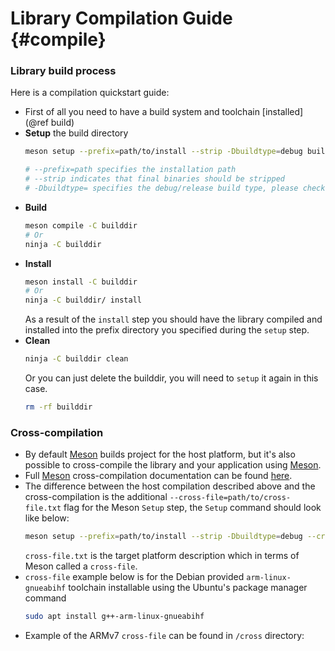 Library Compilation Guide                         {#compile}
============

### Library build process
Here is a compilation quickstart guide:
* First of all you need to have a build system and toolchain [installed](@ref build) 
* **Setup** the build directory
  ```bash
  meson setup --prefix=path/to/install --strip -Dbuildtype=debug builddir/

  # --prefix=path specifies the installation path
  # --strip indicates that final binaries should be stripped
  # -Dbuildtype= specifies the debug/release build type, please check the Meson docs about full list of the build types.
  ```
* **Build**
  ```bash
  meson compile -C builddir
  # Or
  ninja -C builddir
  ```
* **Install**
  ```bash
  meson install -C builddir
  # Or
  ninja -C builddir/ install
  ```
  As a result of the `install` step you should have the library compiled and installed into the prefix directory you specified during the `setup` step.
* **Clean**
  ```bash
  ninja -C builddir clean
  ```
  Or you can just delete the builddir, you will need to `setup` it again in this case.
  ```bash
  rm -rf builddir
  ```

### Cross-compilation
* By default [Meson](https://mesonbuild.com) builds project for the host platform, but it's also possible to cross-compile the library and your application using [Meson](https://mesonbuild.com).
* Full [Meson](https://mesonbuild.com) cross-compilation documentation can be found [here](https://mesonbuild.com/Cross-compilation.html#cross-compilation).
* The difference between the host compilation described above and the cross-compilation is the additional `--cross-file=path/to/cross-file.txt` flag for the Meson `Setup` step, the `Setup` command should look like below:
  ```bash
  meson setup --prefix=path/to/install --strip -Dbuildtype=debug --cross-file=path/to/cross-file.txt builddir/
  ```
  `cross-file.txt` is the target platform description which in terms of Meson called a `cross-file`.
* `cross-file` example below is for the Debian provided `arm-linux-gnueabihf` toolchain installable using the Ubuntu's package manager command
  ```bash
  sudo apt install g++-arm-linux-gnueabihf
  ```
* Example of the ARMv7 `cross-file` can be found in `/cross` directory:
 <!-- \snippet ../cross/arm-example.txt cross-file-example -->